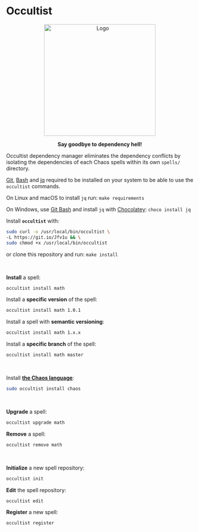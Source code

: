 # Occultist

<p align="center">
  <img src="https://occultist.io/occultist.svg" alt="Logo" height="300px"/>
</p>

<p align="center">
    <strong>Say goodbye to dependency hell!</strong>
</p>

Occultist dependency manager eliminates the dependency conflicts by isolating the dependencies of
each Chaos spells within its own `spells/` directory.

[Git](https://git-scm.com/), [Bash](https://www.gnu.org/software/bash/) and [jq](https://stedolan.github.io/jq/)
required to be installed on your system to be able to use the `occultist` commands.

On Linux and macOS to install `jq` run: `make requirements`

On Windows, use [Git Bash](https://gitforwindows.org/) and install `jq` with [Chocolatey](https://chocolatey.org/): `choco install jq`

Install **`occultist`** with:

```bash
sudo curl -o /usr/local/bin/occultist \
-L https://git.io/Jfv1u && \
sudo chmod +x /usr/local/bin/occultist
```

or clone this repository and run: `make install`

&nbsp;

**Install** a spell:

```bash
occultist install math
```

Install a **specific version** of the spell:

```bash
occultist install math 1.0.1
```

Install a spell with **semantic versioning**:

```bash
occultist install math 1.x.x
```

Install a **specific branch** of the spell:

```bash
occultist install math master
```

&nbsp;

Install [**the Chaos language**](https://chaos-lang.org/):

```bash
sudo occultist install chaos
```

&nbsp;

**Upgrade** a spell:

```bash
occultist upgrade math
```

**Remove** a spell:

```bash
occultist remove math
```

&nbsp;

**Initialize** a new spell repository:

```bash
occultist init
```

**Edit** the spell repository:

```bash
occultist edit
```

**Register** a new spell:

```bash
occultist register
```

